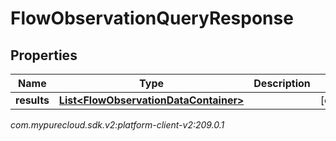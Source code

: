 # FlowObservationQueryResponse


## Properties

| Name | Type | Description | Notes |
| ------------ | ------------- | ------------- | ------------- |
| **results** | [**List&lt;FlowObservationDataContainer&gt;**](FlowObservationDataContainer) |  |  [optional] |




_com.mypurecloud.sdk.v2:platform-client-v2:209.0.1_
